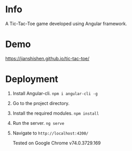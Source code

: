 # Info

A Tic-Tac-Toe game developed using Angular framework.

# Demo

https://jianshishen.github.io/tic-tac-toe/

# Deployment

1. Install Angular-cli.
   `npm i angular-cli -g`

2. Go to the project directory.

3. Install the required modules.
   `npm install`

4. Run the server.
   `ng serve`

5. Navigate to `http://localhost:4200/`

   Tested on Google Chrome v74.0.3729.169
